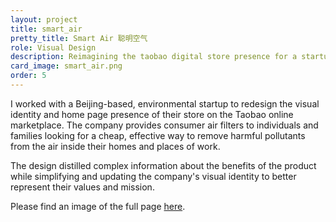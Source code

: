 ```yaml
---
layout: project
title: smart_air
pretty_title: Smart Air 聪明空气
role: Visual Design
description: Reimagining the taobao digital store presence for a startup in China.
card_image: smart_air.png
order: 5
---
```



<p>I worked with a Beijing-based, environmental startup to redesign the visual identity and home page presence of their store on the Taobao online marketplace. The company provides consumer air filters to individuals and families looking for a cheap, effective way to remove harmful pollutants from the air inside their homes and places of work.</p>

<p>The design distilled complex information about the benefits of the product while simplifying and updating the company's visual identity to better represent their values and mission.</p>


<p>Please find an image of the full page <a class="inline-link" href="{{ site.baseurl }}/img/external/smart_air_full.png" target="_blank">here</a>.</p>

